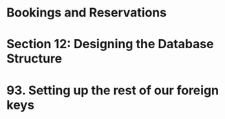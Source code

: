 # Bookings and Reservations

# Section 12: Designing the Database Structure

# 93. Setting up the rest of our foreign keys
